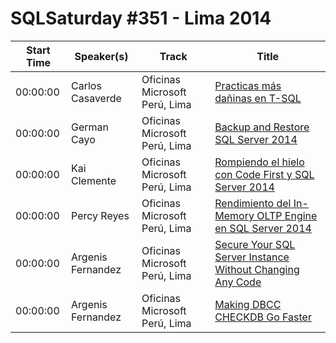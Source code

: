 # SQLSaturday #351 - Lima 2014
Start Time|Speaker(s)|Track|Title
---|---|---|---
00:00:00|Carlos  Casaverde|Oficinas Microsoft Perú, Lima|[Practicas más dañinas en T-SQL](11371.md)
00:00:00|German Cayo|Oficinas Microsoft Perú, Lima|[Backup and Restore SQL Server 2014](14402.md)
00:00:00|Kai Clemente|Oficinas Microsoft Perú, Lima|[Rompiendo el hielo con Code First y SQL Server 2014](17836.md)
00:00:00|Percy Reyes|Oficinas Microsoft Perú, Lima|[Rendimiento del In-Memory OLTP Engine en SQL Server 2014](21929.md)
00:00:00|Argenis Fernandez|Oficinas Microsoft Perú, Lima|[Secure Your SQL Server Instance Without Changing Any Code](9793.md)
00:00:00|Argenis Fernandez|Oficinas Microsoft Perú, Lima|[Making DBCC CHECKDB Go Faster](9794.md)
